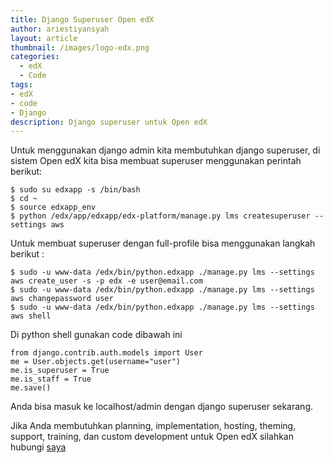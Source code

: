 ```yaml
---
title: Django Superuser Open edX
author: ariestiyansyah
layout: article
thumbnail: /images/logo-edx.png
categories:
  - edX
  - Code
tags:
- edX
- code
- Django
description: Django superuser untuk Open edX
---
```

Untuk menggunakan django admin kita membutuhkan django superuser, di sistem Open edX kita bisa membuat superuser menggunakan perintah berikut:

    $ sudo su edxapp -s /bin/bash
    $ cd ~
    $ source edxapp_env
    $ python /edx/app/edxapp/edx-platform/manage.py lms createsuperuser --settings aws

Untuk membuat superuser dengan full-profile bisa menggunakan langkah berikut :

    $ sudo -u www-data /edx/bin/python.edxapp ./manage.py lms --settings aws create_user -s -p edx -e user@email.com
    $ sudo -u www-data /edx/bin/python.edxapp ./manage.py lms --settings aws changepassword user
    $ sudo -u www-data /edx/bin/python.edxapp ./manage.py lms --settings aws shell

Di python shell gunakan code dibawah ini

    from django.contrib.auth.models import User
    me = User.objects.get(username="user")
    me.is_superuser = True
    me.is_staff = True
    me.save()

Anda bisa masuk ke localhost/admin dengan django superuser sekarang.

Jika Anda membutuhkan planning, implementation, hosting, theming, support, training, dan custom development untuk Open edX silahkan hubungi [saya](http://oonlab.com/contact)
